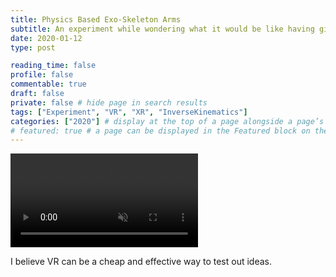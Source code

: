 ```yaml
---
title: Physics Based Exo-Skeleton Arms
subtitle: An experiment while wondering what it would be like having giant arms
date: 2020-01-12
type: post

reading_time: false
profile: false
commentable: true
draft: false
private: false # hide page in search results
tags: ["Experiment", "VR", "XR", "InverseKinematics"]
categories: ["2020"] # display at the top of a page alongside a page’s metadata
# featured: true # a page can be displayed in the Featured block on the homepage. This is useful for sticky, announcement blog posts or selected publications etc.
---
```

<div class="video_thing">
    <video muted autoplay="" name="media0" loop=""><source src="https://raw.githack.com/Denchyaknow/StaticStorage/Develop/Test/test0.webm" type="video/mp4"></video>
</div>


<p>I believe VR can be a cheap and effective way to test out ideas.</p>


<script>

const repoURL = "https://raw.githack.com/Denchyaknow/Gitsite_Dencho/";
const branch = "Terminal/";
// Files used in this post
const filePath0 = "content/projects/experiments/physicsBasedExoArms/XRLog_2020_001.webm";

// Get a reference to the video element
const videoElement = document.querySelector('video[name="media0"]');
const fullURL = repoURL + branch + filePath0;

// Set the src attribute
videoElement.src = fullURL;
</script>
